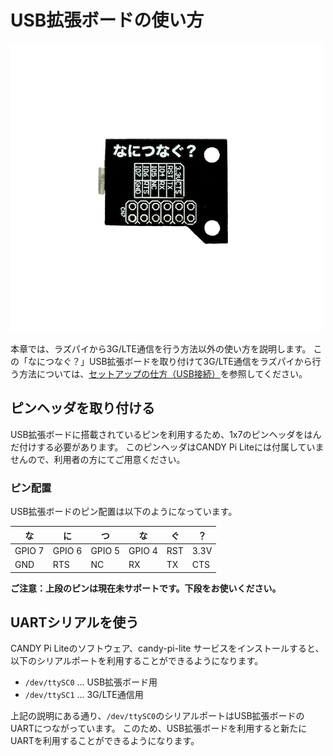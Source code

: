 <!-- toc -->

# USB拡張ボードの使い方

![CANDY Pi Lite USB Extension Board](/assets/usb-extension-board.png)

本章では、ラズパイから3G/LTE通信を行う方法以外の使い方を説明します。
この「なにつなぐ？」USB拡張ボードを取り付けて3G/LTE通信をラズパイから行う方法については、[セットアップの仕方（USB接続）](/setup/usb.html)を参照してください。

## ピンヘッダを取り付ける

USB拡張ボードに搭載されているピンを利用するため、1x7のピンヘッダをはんだ付けする必要があります。
このピンヘッダはCANDY Pi Liteには付属していませんので、利用者の方にてご用意ください。

### ピン配置

USB拡張ボードのピン配置は以下のようになっています。

|   な   |   に   |    つ   |    な   | ぐ  |  ？  |
| ------ | ------ | ------ | ------ | --- | ---- |
| GPIO 7 | GPIO 6 | GPIO 5 | GPIO 4 | RST | 3.3V |
|   GND  |   RTS  |   NC   |   RX   | TX  | CTS  |

**ご注意：上段のピンは現在未サポートです。下段をお使いください。**

## UARTシリアルを使う

CANDY Pi Liteのソフトウェア、candy-pi-lite サービスをインストールすると、以下のシリアルポートを利用することができるようになります。

* `/dev/ttySC0` ... USB拡張ボード用
* `/dev/ttySC1` ... 3G/LTE通信用

上記の説明にある通り、`/dev/ttySC0`のシリアルポートはUSB拡張ボードのUARTにつながっています。
このため、USB拡張ボードを利用すると新たにUARTを利用することができるようになります。
